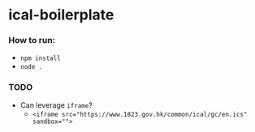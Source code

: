 # ical-boilerplate

### How to run:
- `npm install`
- `node .`

### TODO
- Can leverage `iframe`? 
  - `<iframe src="https://www.1823.gov.hk/common/ical/gc/en.ics" sandbox="">`
